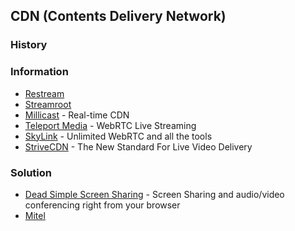 
## CDN (Contents Delivery Network)

### History


### Information
- [Restream](https://restream.io/)
- [Streamroot](https://streamroot.io/)
- [Millicast](https://millicast.com/) - Real-time CDN
- [Teleport Media](https://teleport.media) - WebRTC Live Streaming
- [SkyLink](https://skylink.io/) - Unlimited WebRTC and all the tools
- [StriveCDN](https://strivetech.io/) - The New Standard For Live Video Delivery

### Solution
- [Dead Simple Screen Sharing](https://www.deadsimplescreensharing.com/) - Screen Sharing and audio/video conferencing right from your browser
- [Mitel](https://www.mitel.com)




